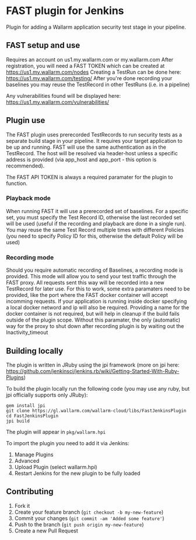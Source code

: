 # FAST plugin for Jenkins

Plugin for adding a Wallarm application security test stage in your pipeline.

## FAST setup and use

Requires an account on us1.my.wallarm.com or my.wallarm.com
After registration, you will need a FAST TOKEN which can be created at https://us1.my.wallarm.com/nodes
Creating a TestRun can be done here: https://us1.my.wallarm.com/testing/
After you're done recording your baselines you may reuse the TestRecord in other TestRuns (i.e. in a pipeline)

Any vulnerabilities found will be displayed here: https://us1.my.wallarm.com/vulnerabilities/

## Plugin use

The FAST plugin uses prerecorded TestRecords to run security tests as a separate build stage in your pipeline. It requires your target application to be up and running. FAST will use the same authentication as in the TestRecord. The host will be resolved via header-host unless a specific address is provided (via app_host and app_port - this option is recommended).

The FAST API TOKEN is always a required paramater for the plugin to function.

### Playback mode

When running FAST it will use a prerecorded set of baselines. For a specific set, you must specify the Test Record ID, otherwise the last recorded set will be used (useful if the recording and playback are done in a single run).
You may reuse the same Test Record multiple times with different Policies (you need to specify Policy ID for this, otherwise the default Policy will be used)

### Recording mode

Should you require automatic recording of Baselines, a recording mode is provided. This mode will allow you to send your test traffic through the FAST proxy. All requests sent this way will be recorded into a new TestRecord for later use.
For this to work, some extra paramaters need to be provided, like the port where the FAST docker container will accept incomming requests. If your application is running inside docker specifying a local docker netword and ip will also be required.
Providing a name for the docker container is not required, but will help in cleanup if the build fails outside of the plugin scope. Without this paramater, the only (automatic) way for the proxy to shut down after recording plugin is by waiting out the Inactivity_timeout

## Building locally

The plugin is written in JRuby using the jpi framework (more on jpi here: https://github.com/jenkinsci/jenkins.rb/wiki/Getting-Started-With-Ruby-Plugins)

To build the plugin locally run the following code (you may use any ruby, but jpi officially supports only JRuby):
```
gem install jpi
git clone https://gl.wallarm.com/wallarm-cloud/libs/FastJenkinsPlugin
cd FastJenkinsPlugin
jpi build
```

The plugin will appear in `pkg/wallarm.hpi`

To import the plugin you need to add it via Jenkins:

1. Manage Plugins
2. Advanced
3. Upload Plugin (select wallarm.hpi)
4. Restart Jenkins for the new plugin to be fully loaded

## Contributing

1. Fork it
2. Create your feature branch (`git checkout -b my-new-feature`)
3. Commit your changes (`git commit -am 'Added some feature'`)
4. Push to the branch (`git push origin my-new-feature`)
5. Create a new Pull Request
